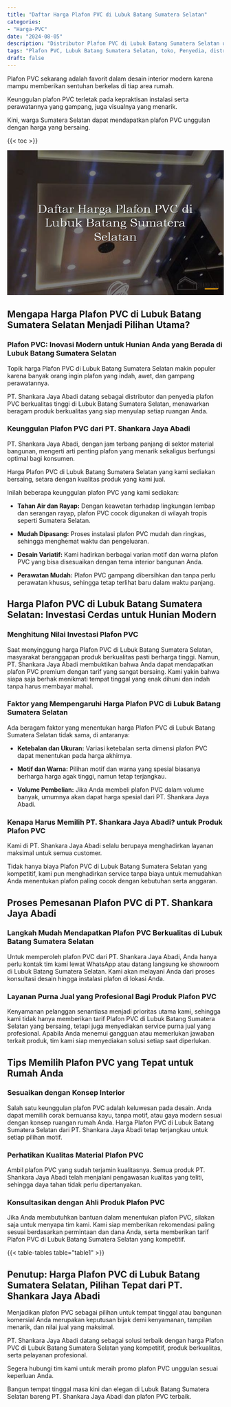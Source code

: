 ```yaml
---
title: "Daftar Harga Plafon PVC di Lubuk Batang Sumatera Selatan"
categories: 
- "Harga-PVC"
date: "2024-08-05"
description: "Distributor Plafon PVC di Lubuk Batang Sumatera Selatan untuk hunian, office, serta gerai. Produk berkualitas, pilihan motif, pilihan warna menarik, beserta layanan penempatan oleh tenaga ahli profesional dan jaminan resmi!|Jasa penjualan Plafon PVC di Lubuk Batang Sumatera Selatan bagi kebutuhan rumah, office, maupun ritel, dengan material berkualitas dan penempatan oleh tim ahli dan garansi resmi.|Solusi Plafon PVC di Lubuk Batang Sumatera Selatan yang terpercaya bagi rumah, kantor, dan toko, bersama material terbaik dan pemasangan oleh tim ahli serta kepastian resmi.|Penjualan Plafon PVC di Lubuk Batang Sumatera Selatan untuk hunian, office, serta toko, dengan material terbaik dan penempatan ditangani oleh teknisi profesional, lengkap beserta kepastian resmi.}"
tags: "Plafon PVC, Lubuk Batang Sumatera Selatan, toko, Penyedia, distributor"
draft: false
---
```


Plafon PVC sekarang adalah favorit dalam desain interior modern karena mampu memberikan sentuhan berkelas di tiap area rumah.

Keunggulan plafon PVC terletak pada kepraktisan instalasi serta perawatannya yang gampang, juga visualnya yang menarik.

Kini, warga Sumatera Selatan dapat mendapatkan plafon PVC unggulan dengan harga yang bersaing.

{{< toc >}}

![Daftar Harga Plafon PVC di Lubuk Batang Sumatera Selatan](/images/Harga-PVC/Daftar-Harga-Plafon-PVC-di-Lubuk-Batang-Sumatera-Selatan.png)


## Mengapa Harga Plafon PVC di Lubuk Batang Sumatera Selatan Menjadi Pilihan Utama?

### Plafon PVC: Inovasi Modern untuk Hunian Anda yang Berada di Lubuk Batang Sumatera Selatan

Topik harga Plafon PVC di Lubuk Batang Sumatera Selatan makin populer karena banyak orang ingin plafon yang indah, awet, dan gampang perawatannya.

PT. Shankara Jaya Abadi datang sebagai distributor dan penyedia plafon PVC berkualitas tinggi di Lubuk Batang Sumatera Selatan, menawarkan beragam produk berkualitas yang siap menyulap setiap ruangan Anda.

### Keunggulan Plafon PVC dari PT. Shankara Jaya Abadi

PT. Shankara Jaya Abadi, dengan jam terbang panjang di sektor material bangunan, mengerti arti penting plafon yang menarik sekaligus berfungsi optimal bagi konsumen.

Harga Plafon PVC di Lubuk Batang Sumatera Selatan yang kami sediakan bersaing, setara dengan kualitas produk yang kami jual.

Inilah beberapa keunggulan plafon PVC yang kami sediakan:

- **Tahan Air dan Rayap:** Dengan keawetan terhadap lingkungan lembap dan serangan rayap, plafon PVC cocok digunakan di wilayah tropis seperti Sumatera Selatan.

- **Mudah Dipasang:** Proses instalasi plafon PVC mudah dan ringkas, sehingga menghemat waktu dan pengeluaran.

- **Desain Variatif:** Kami hadirkan berbagai varian motif dan warna plafon PVC yang bisa disesuaikan dengan tema interior bangunan Anda.

- **Perawatan Mudah:** Plafon PVC gampang dibersihkan dan tanpa perlu perawatan khusus, sehingga tetap terlihat baru dalam waktu panjang.

## Harga Plafon PVC di Lubuk Batang Sumatera Selatan: Investasi Cerdas untuk Hunian Modern

### Menghitung Nilai Investasi Plafon PVC

Saat menyinggung harga Plafon PVC di Lubuk Batang Sumatera Selatan, masyarakat beranggapan produk berkualitas pasti berharga tinggi. Namun, PT. Shankara Jaya Abadi membuktikan bahwa Anda dapat mendapatkan plafon PVC premium dengan tarif yang sangat bersaing. Kami yakin bahwa siapa saja berhak menikmati tempat tinggal yang enak dihuni dan indah tanpa harus membayar mahal.

### Faktor yang Mempengaruhi Harga Plafon PVC di Lubuk Batang Sumatera Selatan

Ada beragam faktor yang menentukan harga Plafon PVC di Lubuk Batang Sumatera Selatan tidak sama, di antaranya:

- **Ketebalan dan Ukuran:** Variasi ketebalan serta dimensi plafon PVC dapat menentukan pada harga akhirnya.

- **Motif dan Warna:** Pilihan motif dan warna yang spesial biasanya berharga harga agak tinggi, namun tetap terjangkau.

- **Volume Pembelian:** Jika Anda membeli plafon PVC dalam volume banyak, umumnya akan dapat harga spesial dari PT. Shankara Jaya Abadi.

### Kenapa Harus Memilih PT. Shankara Jaya Abadi? untuk Produk Plafon PVC

Kami di PT. Shankara Jaya Abadi selalu berupaya menghadirkan layanan maksimal untuk semua customer.

Tidak hanya biaya Plafon PVC di Lubuk Batang Sumatera Selatan yang kompetitif, kami pun menghadirkan service tanpa biaya untuk memudahkan Anda menentukan plafon paling cocok dengan kebutuhan serta anggaran.

## Proses Pemesanan Plafon PVC di PT. Shankara Jaya Abadi

### Langkah Mudah Mendapatkan Plafon PVC Berkualitas di Lubuk Batang Sumatera Selatan

Untuk memperoleh plafon PVC dari PT. Shankara Jaya Abadi, Anda hanya perlu kontak tim kami lewat WhatsApp atau datang langsung ke showroom di Lubuk Batang Sumatera Selatan. Kami akan melayani Anda dari proses konsultasi desain hingga instalasi plafon di lokasi Anda.

### Layanan Purna Jual yang Profesional Bagi Produk Plafon PVC

Kenyamanan pelanggan senantiasa menjadi prioritas utama kami, sehingga kami tidak hanya memberikan tarif Plafon PVC di Lubuk Batang Sumatera Selatan yang bersaing, tetapi juga menyediakan service purna jual yang profesional. Apabila Anda menemui gangguan atau memerlukan jawaban terkait produk, tim kami siap menyediakan solusi setiap saat diperlukan.

## Tips Memilih Plafon PVC yang Tepat untuk Rumah Anda

### Sesuaikan dengan Konsep Interior

Salah satu keunggulan plafon PVC adalah keluwesan pada desain. Anda dapat memilih corak bernuansa kayu, tanpa motif, atau gaya modern sesuai dengan konsep ruangan rumah Anda. Harga Plafon PVC di Lubuk Batang Sumatera Selatan dari PT. Shankara Jaya Abadi tetap terjangkau untuk setiap pilihan motif.

### Perhatikan Kualitas Material Plafon PVC

Ambil plafon PVC yang sudah terjamin kualitasnya. Semua produk PT. Shankara Jaya Abadi telah menjalani pengawasan kualitas yang teliti, sehingga daya tahan tidak perlu dipertanyakan.

### Konsultasikan dengan Ahli Produk Plafon PVC

Jika Anda membutuhkan bantuan dalam menentukan plafon PVC, silakan saja untuk menyapa tim kami. Kami siap memberikan rekomendasi paling sesuai berdasarkan permintaan dan dana Anda, serta memberikan tarif Plafon PVC di Lubuk Batang Sumatera Selatan yang kompetitif.

{{< table-tables table="table1" >}}

## Penutup: Harga Plafon PVC di Lubuk Batang Sumatera Selatan, Pilihan Tepat dari PT. Shankara Jaya Abadi

Menjadikan plafon PVC sebagai pilihan untuk tempat tinggal atau bangunan komersial Anda merupakan keputusan bijak demi kenyamanan, tampilan menarik, dan nilai jual yang maksimal.

PT. Shankara Jaya Abadi datang sebagai solusi terbaik dengan harga Plafon PVC di Lubuk Batang Sumatera Selatan yang kompetitif, produk berkualitas, serta pelayanan profesional.

Segera hubungi tim kami untuk meraih promo plafon PVC unggulan sesuai keperluan Anda.

Bangun tempat tinggal masa kini dan elegan di Lubuk Batang Sumatera Selatan bareng PT. Shankara Jaya Abadi dan plafon PVC terbaik.